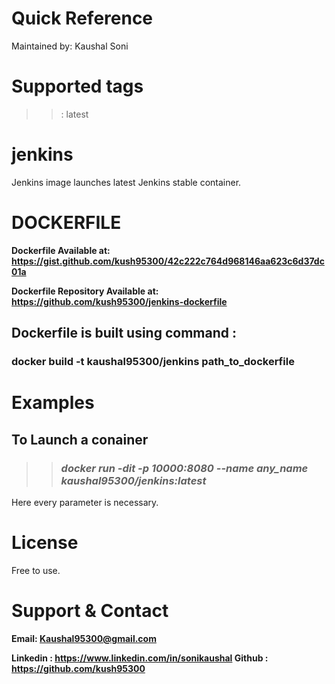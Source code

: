 # Quick Reference
Maintained by: Kaushal Soni

# Supported tags
>> : latest

# jenkins
Jenkins image launches latest Jenkins stable container. 

# DOCKERFILE

<b> Dockerfile Available at:  https://gist.github.com/kush95300/42c222c764d968146aa623c6d37dc01a </b>

<b> Dockerfile Repository Available at: https://github.com/kush95300/jenkins-dockerfile </b>

## Dockerfile is built using command :

### docker build -t kaushal95300/jenkins  path_to_dockerfile


# Examples

##  To Launch a conainer
>> ### <i> docker run -dit -p 10000:8080 --name any_name kaushal95300/jenkins:latest </i>

Here every parameter is necessary.

# License

Free to use.

# Support & Contact
<b>

Email: Kaushal95300@gmail.com

Linkedin : https://www.linkedin.com/in/sonikaushal
Github : https://github.com/kush95300 </b>



